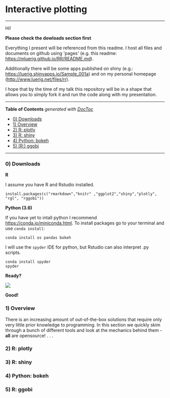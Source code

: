 
# Interactive plotting

---

Hi!

**Please check the dowloads section first**

Everything I present will be referenced from this readme. I host all files and documents on github using 'pages' (e.g. this readme: https://mluerig.github.io/RR/README.md).

Additionally there will be some apps published on shiny (e.g.: https://luerig.shinyapps.io/Sample_001a) and on my personal homepage (http://www.luerig.net/files/rr). 

I hope that by the time of my talk this repository will be in a shape that allows you to simply fork it and run the code along with my presentation.

---

<!-- START doctoc generated TOC please keep comment here to allow auto update -->
<!-- DON'T EDIT THIS SECTION, INSTEAD RE-RUN doctoc TO UPDATE -->
**Table of Contents**  *generated with [DocToc](https://github.com/thlorenz/doctoc)*

- [0) Downloads](#0-downloads)
- [1) Overview](#1-overview)
- [2) R: plotly](#2-r-plotly)
- [3) R: shiny](#3-r-shiny)
- [4) Python: bokeh](#4-python-bokeh)
- [5) (R:) ggobi](#5-r-ggobi)

<!-- END doctoc generated TOC please keep comment here to allow auto update -->

---

### 0) Downloads

**R**

I assume you have R and Rstudio installed.
```
install.packages(c("rmarkdown","knitr" ,"ggplot2","shiny","plotly", "rgl", "rggobi"))
```

**Python (3.6)** 

If you have yet to intall python I recommend https://conda.io/miniconda.html. To install packages go to your terminal and use `conda install`:

```
conda install os pandas bokeh
```
I will use the `spyder` IDE for python, but Rstudio can also interpret .py scripts.   
```
conda install spyder
spyder
```

**Ready?**

![](https://media.giphy.com/media/XreQmk7ETCak0/giphy.gif)

**Good!**



### 1) Overview

There is an increasing amount of out-of-the-box solutions that require only very little prior knowledge to programming. In this section we quickly skim through a bunch of different tools and look at the mechanics behind them - **all** are opensource! 
.
.
.

### 2) R: plotly

### 3) R: shiny

### 4) Python: bokeh

### 5) R: ggobi



